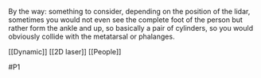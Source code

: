 By the way: something to consider, depending on the position of the lidar, sometimes you would not even see the complete foot of the person but rather form the ankle and up, so basically a pair of cylinders, so you would obviously collide with the metatarsal or phalanges.

[[Dynamic]]
[[2D laser]]
[[People]]

#P1 